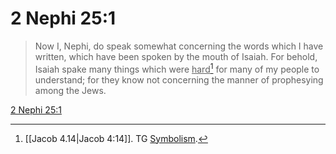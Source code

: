 # 2 Nephi 25:1

> Now I, Nephi, do speak somewhat concerning the words which I have written, which have been spoken by the mouth of Isaiah. For behold, Isaiah spake many things which were <u>hard</u>[^a] for many of my people to understand; for they know not concerning the manner of prophesying among the Jews.

[2 Nephi 25:1](https://www.churchofjesuschrist.org/study/scriptures/bofm/2-ne/25?lang=eng&id=p1#p1)


[^a]: [[Jacob 4.14|Jacob 4:14]]. TG [Symbolism](https://www.churchofjesuschrist.org/study/scriptures/tg/symbolism?lang=eng).
